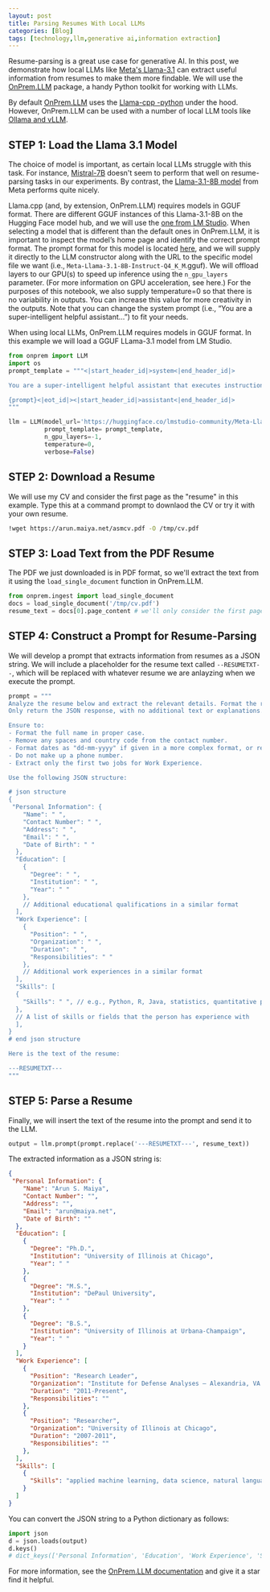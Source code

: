 ```yaml
---
layout: post
title: Parsing Resumes With Local LLMs
categories: [Blog]
tags: [technology,llm,generative ai,information extraction]
---
```


Resume-parsing is a great use case for generative AI. In this post, we demonstrate how local LLMs like [Meta's Llama-3.1](https://ai.meta.com/blog/meta-llama-3-1/) can extract useful information from resumes to make them more findable. We will use the [OnPrem.LLM](https://amaiya.github.io/onprem/) package, a handy Python toolkit for working with LLMs.

By default [OnPrem.LLM](https://amaiya.github.io/onprem/) uses the [Llama-cpp -python](https://github.com/abetlen/llama-cpp-python) under the hood. However, OnPrem.LLM can be used with a number of local LLM tools like [Ollama and vLLM](https://amaiya.github.io/onprem/#connecting-to-llms-served-through-rest-apis).



## STEP 1: Load the Llama 3.1 Model

The choice of model is important, as certain local LLMs struggle with this task.  For instance, [Mistral-7B](https://huggingface.co/mistralai/Mistral-7B-Instruct-v0.3) doesn't seem to perform that well on resume-parsing tasks in our experiments. By contrast, the [Llama-3.1-8B model](https://huggingface.co/meta-llama/Llama-3.1-8B) from Meta performs quite nicely.

Llama.cpp  (and, by extension, OnPrem.LLM) requires models in GGUF format. There are different GGUF instances of this Llama-3.1-8B on the Hugging Face model hub, and we will use the [one from LM Studio](https://huggingface.co/lmstudio-community/Meta-Llama-3.1-8B-Instruct-GGUF). When selecting a model that is different than the default ones in OnPrem.LLM, it is important to inspect the model’s home page and identify the correct prompt format. The prompt format for this model is located [here](https://huggingface.co/lmstudio-community/Meta-Llama-3.1-8B-Instruct-GGUF#prompt-template), and we will supply it directly to the LLM constructor along with the URL to the specific model file we want (i.e., `Meta-Llama-3.1-8B-Instruct-Q4_K_M`.gguf). We will offload layers to our GPU(s) to speed up inference using the `n_gpu_layers` parameter. (For more information on GPU acceleration, see here.) For the purposes of this notebook, we also supply temperature=0 so that there is no variability in outputs. You can increase this value for more creativity in the outputs. Note that you can change the system prompt (i.e., “You are a super-intelligent helpful assistant…”) to fit your needs.


When using local LLMs, OnPrem.LLM requires models in GGUF format. In this example we will load a GGUF LLama-3.1 model from LM Studio.

```python
from onprem import LLM
import os
prompt_template = """<|start_header_id|>system<|end_header_id|>

You are a super-intelligent helpful assistant that executes instructions.<|eot_id|><|start_header_id|>user<|end_header_id|>

{prompt}<|eot_id|><|start_header_id|>assistant<|end_header_id|>
"""

llm = LLM(model_url='https://huggingface.co/lmstudio-community/Meta-Llama-3.1-8B-Instruct-GGUF/resolve/main/Meta-Llama-3.1-8B-Instruct-Q4_K_M.gguf',
          prompt_template= prompt_template,
          n_gpu_layers=-1,
          temperature=0,
          verbose=False)
```

## STEP 2: Download a Resume

We will use my CV and consider the first page as the "resume" in this example. Type this at a command prompt to downlaod the CV or try it with your own resume.

```sh
!wget https://arun.maiya.net/asmcv.pdf -O /tmp/cv.pdf
```

## STEP 3: Load Text from the PDF Resume

The PDF we just downloaded is in PDF format, so we'll extract the text from it using the `load_single_document` function in OnPrem.LLM.

```python
from onprem.ingest import load_single_document
docs = load_single_document('/tmp/cv.pdf')
resume_text = docs[0].page_content # we'll only consider the first page of CV as "resume"
```


## STEP 4: Construct a Prompt for Resume-Parsing

We will develop a prompt that extracts information from resumes as a JSON string. We will include a placeholder for the resume text called `--RESUMETXT--`, which will be replaced with whatever resume we are anlayzing when we execute the prompt.

```python
prompt = """
Analyze the resume below and extract the relevant details. Format the response in JSON according to the specified structure below. 
Only return the JSON response, with no additional text or explanations.

Ensure to:
- Format the full name in proper case.
- Remove any spaces and country code from the contact number.
- Format dates as "dd-mm-yyyy" if given in a more complex format, or retain the year if only the year is present.
- Do not make up a phone number. 
- Extract only the first two jobs for Work Experience.

Use the following JSON structure:

# json structure
{
 "Personal Information": {
    "Name": " ",
    "Contact Number": " ",
    "Address": " ",
    "Email": " ",
    "Date of Birth": " "
  },
  "Education": [
    {
      "Degree": " ",
      "Institution": " ",
      "Year": " "
    },
    // Additional educational qualifications in a similar format
  ],
  "Work Experience": [
    {
      "Position": " ",
      "Organization": " ",
      "Duration": " ",
      "Responsibilities": " "
    },
    // Additional work experiences in a similar format
  ],
  "Skills": [
  {
    "Skills": " ", // e.g., Python, R, Java, statistics, quantitative psychology, applied mathematics, machine learning, gel electrophoresis
  },
  // A list of skills or fields that the person has experience with
  ],
}
# end json structure

Here is the text of the resume:

---RESUMETXT---
"""
```

## STEP 5: Parse a Resume

Finally, we will insert the text of the resume into the prompt and send it to the LLM.

```python
output = llm.prompt(prompt.replace('---RESUMETXT---', resume_text))
```

The extracted information as a JSON string is:

```json
{
 "Personal Information": {
    "Name": "Arun S. Maiya",
    "Contact Number": "",
    "Address": "",
    "Email": "arun@maiya.net",
    "Date of Birth": ""
  },
  "Education": [
    {
      "Degree": "Ph.D.",
      "Institution": "University of Illinois at Chicago",
      "Year": " "
    },
    {
      "Degree": "M.S.",
      "Institution": "DePaul University",
      "Year": " "
    },
    {
      "Degree": "B.S.",
      "Institution": "University of Illinois at Urbana-Champaign",
      "Year": " "
    }
  ],
  "Work Experience": [
    {
      "Position": "Research Leader",
      "Organization": "Institute for Defense Analyses – Alexandria, VA USA",
      "Duration": "2011-Present",
      "Responsibilities": ""
    },
    {
      "Position": "Researcher",
      "Organization": "University of Illinois at Chicago",
      "Duration": "2007-2011",
      "Responsibilities": ""
    },
  ],
  "Skills": [
    {
      "Skills": "applied machine learning, data science, natural language processing (NLP), network science, computer vision"
    }
  ]
}
```



You can convert the JSON string to a Python dictionary as follows:

```python
import json
d = json.loads(output)
d.keys()
# dict_keys(['Personal Information', 'Education', 'Work Experience', 'Skills'])


```


For more information, see the [OnPrem.LLM documentation](https://amaiya.github.io/onprem/) and give it a star find it helpful.


